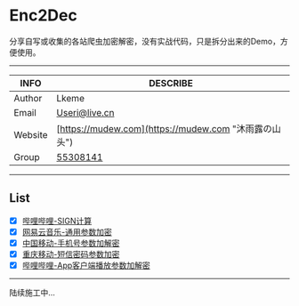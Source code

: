 # Enc2Dec

分享自写或收集的各站爬虫加密解密，没有实战代码，只是拆分出来的Demo，方便使用。

------

| INFO | DESCRIBE  |
| --- | --- |
| Author  | Lkeme |
| Email | Useri@live.cn  |
| Website | [https://mudew.com](https://mudew.com "沐雨露の山头") |
| Group |  [55308141](https://jq.qq.com/?_wv=1027&k=5AIDaJg) |

-------

## List
- [x] [哔哩哔哩-SIGN计算](https://github.com/lkeme/Enc2Dec/tree/master/Bilibili)
- [x] [网易云音乐-通用参数加密](https://github.com/lkeme/Enc2Dec/tree/master/Netease)
- [x] [中国移动-手机号参数加解密](https://github.com/lkeme/Enc2Dec/tree/master/10086)
- [x] [重庆移动-短信密码参数加密](https://github.com/lkeme/Enc2Dec/tree/master/CQ10086)
- [x] [哔哩哔哩-App客户端播放参数加解密](https://github.com/lkeme/Enc2Dec/tree/master/Bilibili)

------
陆续施工中...